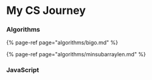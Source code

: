 # My CS Journey

### Algorithms

{% page-ref page="algorithms/bigo.md" %}

{% page-ref page="algorithms/minsubarraylen.md" %}



### JavaScript







